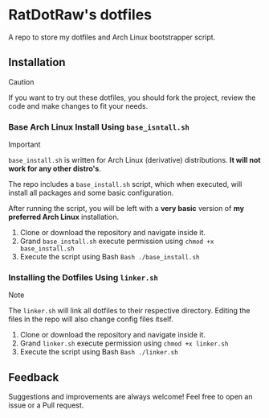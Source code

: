 # RatDotRaw's dotfiles

A repo to store my dotfiles and Arch Linux bootstrapper script.

## Installation

> [!CAUTION]
> If you want to try out these dotfiles, you should fork the project, review the code and make changes to fit your needs.

### Base Arch Linux Install Using `base_isntall.sh`

> [!IMPORTANT]
> `base_install.sh` is written for Arch Linux (derivative) distributions. **It will not work for any other distro's**.

The repo includes a `base_install.sh` script, which when executed, will install all packages and some basic configuration.

After running the script, you will be left with a **very basic** version of **my preferred Arch Linux** installation.

1. Clone or download the repository and navigate inside it.
2. Grand `base_install.sh` execute permission using `chmod +x base_install.sh`
3. Execute the script using Bash `Bash ./base_install.sh`

### Installing the Dotfiles Using `linker.sh`

> [!NOTE]
> The `linker.sh` will link all dotfiles to their respective directory.
> Editing the files in the repo will also change config files itself.

1. Clone or download the repository and navigate inside it.
2. Grand `linker.sh` execute permission using `chmod +x linker.sh`
3. Execute the script using Bash `Bash ./linker.sh`

## Feedback

Suggestions and improvements are always welcome!
Feel free to open an issue or a Pull request.